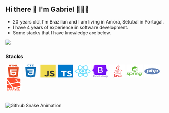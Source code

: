 
## Hi there 👋 I'm Gabriel 👨🏻‍💻

- 20 years old, I'm Brazilian and I am living in Amora, Setubal in Portugal.
- I have 4 years of experience in software development. 
- Some stacks that I have knowledge are below.

<a href="https://www.linkedin.com/in/gabriel-ramos-oliveira-b845581a3/" target="_blank"><img src="https://img.shields.io/badge/linkedin-0A66C2?style=for-the-badge&logo=linkedin&logoColor=white"/></a>

### Stacks
<div>
    <img align="center"  height="40" width="50" src="https://raw.githubusercontent.com/devicons/devicon/master/icons/html5/html5-plain-wordmark.svg">
    <img align="center"  height="40" width="50" src="https://raw.githubusercontent.com/devicons/devicon/master/icons/css3/css3-plain-wordmark.svg">
    <img align="center"  height="40" width="50" src="https://raw.githubusercontent.com/devicons/devicon/master/icons/javascript/javascript-original.svg">
    <img align="center"  height="40" width="50" src="https://raw.githubusercontent.com/devicons/devicon/master/icons/typescript/typescript-original.svg">
    <img align="center"  height="40" width="50" src="https://raw.githubusercontent.com/devicons/devicon/1119b9f84c0290e0f0b38982099a2bd027a48bf1/icons/react/react-original.svg">
    <img align="center"  height="40" width="50" src="https://raw.githubusercontent.com/devicons/devicon/master/icons/bootstrap/bootstrap-original-wordmark.svg">
    <img align="center"  height="40" width="50" src="https://raw.githubusercontent.com/devicons/devicon/1119b9f84c0290e0f0b38982099a2bd027a48bf1/icons/java/java-plain-wordmark.svg">
    <img align="center"  height="40" width="50" src="https://raw.githubusercontent.com/devicons/devicon/1119b9f84c0290e0f0b38982099a2bd027a48bf1/icons/spring/spring-original-wordmark.svg">
    <img align="center"  height="40" width="50" src="https://github.com/devicons/devicon/blob/master/icons/php/php-plain.svg">
    <img align="center"  height="40" width="50" src="https://raw.githubusercontent.com/devicons/devicon/1119b9f84c0290e0f0b38982099a2bd027a48bf1/icons/laravel/laravel-plain-wordmark.svg">
    
</div>

#

![Github Snake Animation](https://user-images.githubusercontent.com/50845287/198006983-1a7c22e4-633f-41c5-b5f7-201278b1700d.svg)


